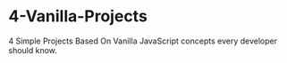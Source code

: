 # 4-Vanilla-Projects
4 Simple Projects Based On Vanilla JavaScript concepts every developer should know.

